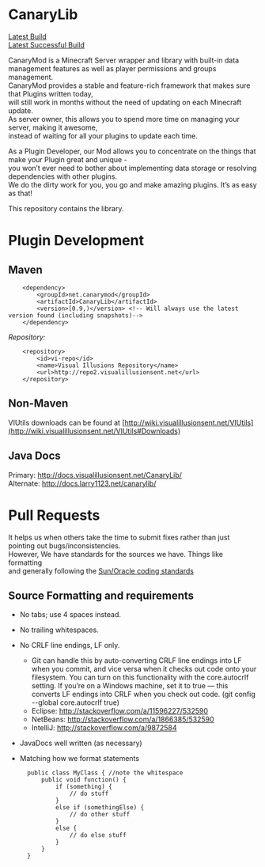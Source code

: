CanaryLib
=========

[Latest Build](http://ci.visualillusionsent.net/job/CanaryLib/lastBuild/net.canarymod$CanaryLib/)  
[Latest Successful Build](http://ci.visualillusionsent.net/job/CanaryLib/lastSuccessfulBuild/net.canarymod$CanaryLib/)  

CanaryMod is a Minecraft Server wrapper and library with built-in data management features as well as player permissions and groups management.  
CanaryMod provides a stable and feature-rich framework that makes sure that Plugins written today,  
will still work in months without the need of updating on each Minecraft update.  
As server owner, this allows you to spend more time on managing your server, making it awesome,  
instead of waiting for all your plugins to update each time.  

As a Plugin Developer, our Mod allows you to concentrate on the things that make your Plugin great and unique -  
you won’t ever need to bother about implementing data storage or resolving dependencies with other plugins.  
We do the dirty work for you, you go and make amazing plugins. It’s as easy as that!  

This repository contains the library.  

Plugin Development
=============

Maven
-------------

        <dependency>
            <groupId>net.canarymod</groupId>
            <artifactId>CanaryLib</artifactId>
            <version>[0.9,)</version> <!-- Will always use the latest version found (including snapshots)-->
        </dependency>


*Repository:*

        <repository>
            <id>vi-repo</id>
            <name>Visual Illusions Repository</name>
            <url>http://repo2.visualillusionsent.net</url>
        </repository>


Non-Maven
-------------

  VIUtils downloads can be found at [http://wiki.visualillusionsent.net/VIUtils](http://wiki.visualillusionsent.net/VIUtils#Downloads)


Java Docs
-------------

Primary: http://docs.visualillusionsent.net/CanaryLib/  
Alternate: http://docs.larry1123.net/canarylib/  

Pull Requests
=============

It helps us when others take the time to submit fixes rather than just pointing out bugs/inconsistencies.  
However, We have standards for the sources we have. Things like formatting  
and generally following the [Sun/Oracle coding standards](http://www.oracle.com/technetwork/java/javase/documentation/codeconvtoc-136057.html)

Source Formatting and requirements
-------------

* No tabs; use 4 spaces instead.
* No trailing whitespaces.
* No CRLF line endings, LF only.
  * Git can handle this by auto-converting CRLF line endings into LF when you commit, and vice versa when it checks out code onto your filesystem.
    You can turn on this functionality with the core.autocrlf setting.
    If you’re on a Windows machine, set it to true — this converts LF endings into CRLF when you check out code. (git config --global core.autocrlf true)
  * Eclipse: http://stackoverflow.com/a/11596227/532590
  * NetBeans: http://stackoverflow.com/a/1866385/532590
  * IntelliJ: http://stackoverflow.com/a/9872584
* JavaDocs well written (as necessary)
* Matching how we format statements

        public class MyClass { //note the whitespace
            public void function() {
                if (something) {
                    // do stuff
                }
                else if (somethingElse) {
                    // do other stuff
                }
                else {
                    // do else stuff
                }
            }
        }
